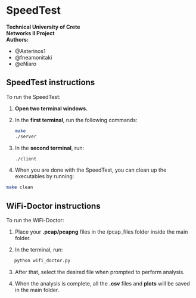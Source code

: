 # SpeedTest
**Technical University of Crete**  
**Networks II Project**  
**Authors:**  
- @Asterinos1
- @fneamonitaki 
- @eNiaro

##  SpeedTest instructions

To run the SpeedTest:

1. **Open two terminal windows.**

2. In the **first terminal**, run the following commands:
   ```bash
   make
   ./server
   ```

3. In the **second terminal**, run:
   ```bash
   ./client
   ```

4. When you are done with the SpeedTest, you can clean up the executables by running:

```bash
make clean
```

## WiFi-Doctor instructions

To run the WiFi-Doctor:

1. Place your **.pcap/pcapng** files in the /pcap_files folder inside the main folder.

2. In the terminal, run:
```python
   python wifi_doctor.py
   ```
3. After that, select the desired file when prompted to perform analysis.

4. When the analysis is complete, all the **.csv** files and **plots** will be saved in the main folder.
